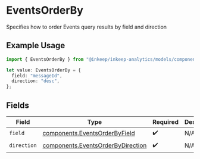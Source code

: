 # EventsOrderBy

Specifies how to order Events query results by field and direction

## Example Usage

```typescript
import { EventsOrderBy } from "@inkeep/inkeep-analytics/models/components";

let value: EventsOrderBy = {
  field: "messageId",
  direction: "desc",
};
```

## Fields

| Field                                                                                  | Type                                                                                   | Required                                                                               | Description                                                                            |
| -------------------------------------------------------------------------------------- | -------------------------------------------------------------------------------------- | -------------------------------------------------------------------------------------- | -------------------------------------------------------------------------------------- |
| `field`                                                                                | [components.EventsOrderByField](../../models/components/eventsorderbyfield.md)         | :heavy_check_mark:                                                                     | N/A                                                                                    |
| `direction`                                                                            | [components.EventsOrderByDirection](../../models/components/eventsorderbydirection.md) | :heavy_check_mark:                                                                     | N/A                                                                                    |